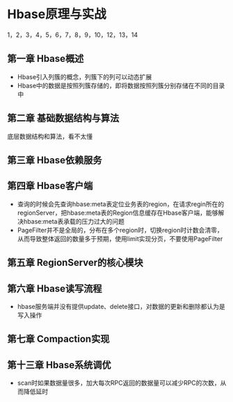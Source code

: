# Hbase原理与实战

1，2，3，4，5，6，7，8，9，10，12，13，14

## 第一章 Hbase概述

* Hbase引入列簇的概念，列簇下的列可以动态扩展
* Hbase中的数据是按照列簇存储的，即将数据按照列簇分别存储在不同的目录中

## 第二章 基础数据结构与算法

底层数据结构和算法，看不太懂

## 第三章 Hbase依赖服务

## 第四章 Hbase客户端

* 查询的时候会先查询hbase:meta表定位业务表的region，在请求regin所在的regionServer，把hbase:meta表的Region信息缓存在Hbase客户端，能够解决hbase:meta表承载的压力过大的问题
* PageFilter并不是全局的，分布在多个region时，切换region时计数会清零，从而导致整体返回的数量多于预期，使用limit实现分页，不要使用PageFilter

## 第五章 RegionServer的核心模块

## 第六章 Hbase读写流程

* hbase服务端并没有提供update、delete接口，对数据的更新和删除都认为是写入操作

## 第七章 Compaction实现

## 第十三章 Hbase系统调优

* scan时如果数据量很多，加大每次RPC返回的数据量可以减少RPC的次数，从而降低延时